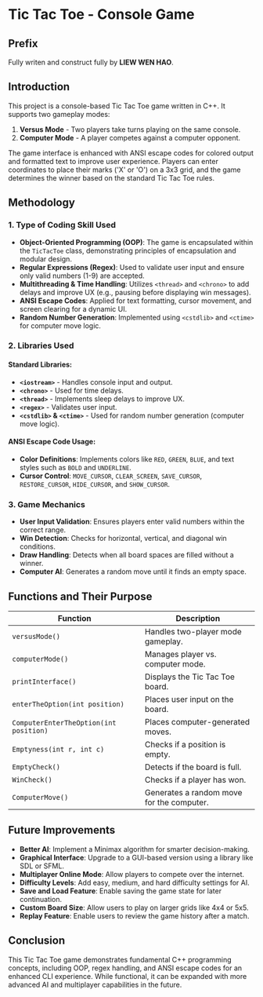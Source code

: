 # Tic Tac Toe - Console Game

## Prefix
Fully writen and construct fully by **LIEW WEN HAO**.


## Introduction
This project is a console-based Tic Tac Toe game written in C++. It supports two gameplay modes:
1. **Versus Mode** - Two players take turns playing on the same console.
2. **Computer Mode** - A player competes against a computer opponent.

The game interface is enhanced with ANSI escape codes for colored output and formatted text to improve user experience. Players can enter coordinates to place their marks ('X' or 'O') on a 3x3 grid, and the game determines the winner based on the standard Tic Tac Toe rules.

## Methodology

### 1. Type of Coding Skill Used
- **Object-Oriented Programming (OOP)**: The game is encapsulated within the `TicTacToe` class, demonstrating principles of encapsulation and modular design.
- **Regular Expressions (Regex)**: Used to validate user input and ensure only valid numbers (1-9) are accepted.
- **Multithreading & Time Handling**: Utilizes `<thread>` and `<chrono>` to add delays and improve UX (e.g., pausing before displaying win messages).
- **ANSI Escape Codes**: Applied for text formatting, cursor movement, and screen clearing for a dynamic UI.
- **Random Number Generation**: Implemented using `<cstdlib>` and `<ctime>` for computer move logic.

### 2. Libraries Used
#### Standard Libraries:
- **`<iostream>`** - Handles console input and output.
- **`<chrono>`** - Used for time delays.
- **`<thread>`** - Implements sleep delays to improve UX.
- **`<regex>`** - Validates user input.
- **`<cstdlib>` & `<ctime>`** - Used for random number generation (computer move logic).

#### ANSI Escape Code Usage:
- **Color Definitions**: Implements colors like `RED`, `GREEN`, `BLUE`, and text styles such as `BOLD` and `UNDERLINE`.
- **Cursor Control**: `MOVE_CURSOR`, `CLEAR_SCREEN`, `SAVE_CURSOR`, `RESTORE_CURSOR`, `HIDE_CURSOR`, and `SHOW_CURSOR`.

### 3. Game Mechanics
- **User Input Validation**: Ensures players enter valid numbers within the correct range.
- **Win Detection**: Checks for horizontal, vertical, and diagonal win conditions.
- **Draw Handling**: Detects when all board spaces are filled without a winner.
- **Computer AI**: Generates a random move until it finds an empty space.

## Functions and Their Purpose
| Function | Description |
|----------|-------------|
| `versusMode()` | Handles two-player mode gameplay. |
| `computerMode()` | Manages player vs. computer mode. |
| `printInterface()` | Displays the Tic Tac Toe board. |
| `enterTheOption(int position)` | Places user input on the board. |
| `ComputerEnterTheOption(int position)` | Places computer-generated moves. |
| `Emptyness(int r, int c)` | Checks if a position is empty. |
| `EmptyCheck()` | Detects if the board is full. |
| `WinCheck()` | Checks if a player has won. |
| `ComputerMove()` | Generates a random move for the computer. |

## Future Improvements
- **Better AI**: Implement a Minimax algorithm for smarter decision-making.
- **Graphical Interface**: Upgrade to a GUI-based version using a library like SDL or SFML.
- **Multiplayer Online Mode**: Allow players to compete over the internet.
- **Difficulty Levels**: Add easy, medium, and hard difficulty settings for AI.
- **Save and Load Feature**: Enable saving the game state for later continuation.
- **Custom Board Size**: Allow users to play on larger grids like 4x4 or 5x5.
- **Replay Feature**: Enable users to review the game history after a match.

## Conclusion
This Tic Tac Toe game demonstrates fundamental C++ programming concepts, including OOP, regex handling, and ANSI escape codes for an enhanced CLI experience. While functional, it can be expanded with more advanced AI and multiplayer capabilities in the future.

